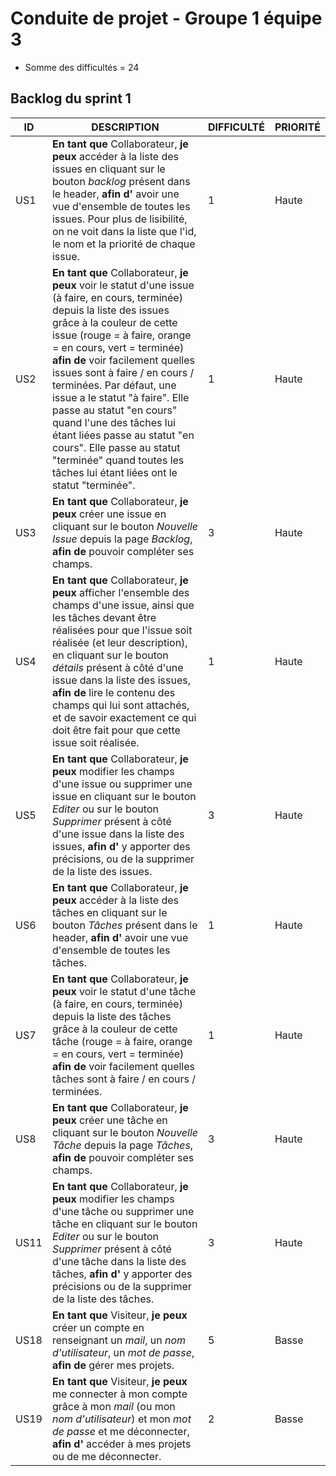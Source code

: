 # Conduite de projet - Groupe 1 équipe 3

- Somme des difficultés = 24

## Backlog du sprint 1

| ID | DESCRIPTION | DIFFICULTÉ | PRIORITÉ |
|---|---|---|---|
| US1 | **En tant que** Collaborateur, **je peux** accéder à la liste des issues en cliquant sur le bouton *backlog* présent dans le header, **afin d'** avoir une vue d'ensemble de toutes les issues. Pour plus de lisibilité, on ne voit dans la liste que l'id, le nom et la priorité de chaque issue. | 1 | Haute |
| US2 | **En tant que** Collaborateur, **je peux** voir le statut d'une issue (à faire, en cours, terminée) depuis la liste des issues grâce à la couleur de cette issue (rouge = à faire, orange = en cours, vert = terminée) **afin de** voir facilement quelles issues sont à faire / en cours / terminées. Par défaut, une issue a le statut "à faire". Elle passe au statut "en cours" quand l'une des tâches lui étant liées passe au statut "en cours". Elle passe au statut "terminée" quand toutes les tâches lui étant liées ont le statut "terminée".| 1 | Haute |
| US3 | **En tant que** Collaborateur,  **je peux** créer une issue en cliquant sur le bouton *Nouvelle Issue* depuis la page *Backlog*, **afin de** pouvoir compléter ses champs. | 3 | Haute |
| US4 | **En tant que** Collaborateur, **je peux** afficher l'ensemble des champs d'une issue, ainsi que les tâches devant être réalisées pour que l'issue soit réalisée (et leur description), en cliquant sur le bouton *détails* présent à côté d'une issue dans la liste des issues, **afin de** lire le contenu des champs qui lui sont attachés, et de savoir exactement ce qui doit être fait pour que cette issue soit réalisée. | 1 | Haute |
| US5 | **En tant que** Collaborateur, **je peux** modifier les champs d'une issue ou supprimer une issue en cliquant sur le bouton *Editer* ou sur le bouton *Supprimer* présent à côté d'une issue dans la liste des issues, **afin d'**  y apporter des précisions, ou de la supprimer de la liste des issues. | 3 | Haute |
| US6 | **En tant que** Collaborateur, **je peux** accéder à la liste des tâches en cliquant sur le bouton *Tâches* présent dans le header, **afin d'** avoir une vue d'ensemble de toutes les tâches. | 1 | Haute |
| US7 | **En tant que** Collaborateur, **je peux** voir le statut d'une tâche (à faire, en cours, terminée) depuis la liste des tâches grâce à la couleur de cette tâche (rouge = à faire, orange = en cours, vert = terminée) **afin de** voir facilement quelles tâches sont à faire / en cours / terminées. | 1 | Haute |
| US8 | **En tant que** Collaborateur, **je peux** créer une tâche en cliquant sur le bouton *Nouvelle Tâche* depuis la page *Tâches*, **afin de** pouvoir compléter ses champs. | 3 | Haute |
| US11 | **En tant que** Collaborateur, **je peux** modifier les champs d'une tâche ou supprimer une tâche en cliquant sur le bouton *Editer* ou sur le bouton *Supprimer* présent à côté d'une tâche dans la liste des tâches, **afin d'**  y apporter des précisions ou de la supprimer de la liste des tâches. | 3 | Haute |
| US18 |   **En tant que** Visiteur, **je peux** créer un compte en renseignant un *mail*, un *nom d'utilisateur*, un *mot de passe*, **afin de** gérer mes projets. |  5 |  Basse |
| US19 | **En tant que** Visiteur, **je peux** me connecter à mon compte grâce à mon *mail* (ou mon *nom d'utilisateur*) et mon *mot de passe* et me déconnecter, **afin d'** accéder à mes projets ou de me déconnecter. | 2 | Basse |